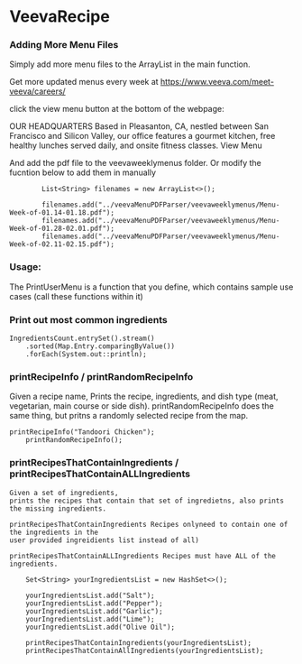 # VeevaRecipe

### Adding More Menu Files

 Simply add more menu files to the ArrayList in the main function.
 
 Get more updated menus every week at 
 https://www.veeva.com/meet-veeva/careers/
 
 click the view menu button at the bottom of the webpage:

  OUR HEADQUARTERS
  Based in Pleasanton, CA, nestled between San Francisco and Silicon Valley, our office features a gourmet kitchen, free healthy lunches served daily, and onsite fitness classes.
  View Menu
  
  And add the pdf file to the veevaweeklymenus folder. Or modify the fucntion below to add them in manually

			List<String> filenames = new ArrayList<>();

			filenames.add("../veevaMenuPDFParser/veevaweeklymenus/Menu-Week-of-01.14-01.18.pdf");
			filenames.add("../veevaMenuPDFParser/veevaweeklymenus/Menu-Week-of-01.28-02.01.pdf");
			filenames.add("../veevaMenuPDFParser/veevaweeklymenus/Menu-Week-of-02.11-02.15.pdf");
			

### Usage:

The PrintUserMenu is a function that you define, which contains sample use cases (call these functions within it)

### Print out most common ingredients

    IngredientsCount.entrySet().stream()
        .sorted(Map.Entry.comparingByValue())
        .forEach(System.out::println);

### printRecipeInfo / printRandomRecipeInfo

Given a recipe name, Prints the recipe, ingredients, and dish type (meat, vegetarian, main course or side dish).
printRandomRecipeInfo does the same thing, but pritns a randomly selected recipe from the map.

    printRecipeInfo("Tandoori Chicken");
        printRandomRecipeInfo();

### printRecipesThatContainIngredients / printRecipesThatContainALLIngredients

    Given a set of ingredients,
    prints the recipes that contain that set of ingredietns, also prints the missing ingredients.

    printRecipesThatContainIngredients Recipes onlyneed to contain one of the ingredients in the
    user provided ingreidients list instead of all)
    
    printRecipesThatContainALLIngredients Recipes must have ALL of the ingredients.

		Set<String> yourIngredientsList = new HashSet<>();
		
		yourIngredientsList.add("Salt");
		yourIngredientsList.add("Pepper");
		yourIngredientsList.add("Garlic");
		yourIngredientsList.add("Lime");
		yourIngredientsList.add("Olive Oil");
		
		printRecipesThatContainIngredients(yourIngredientsList);
		printRecipesThatContainAllIngredients(yourIngredientsList);
	

